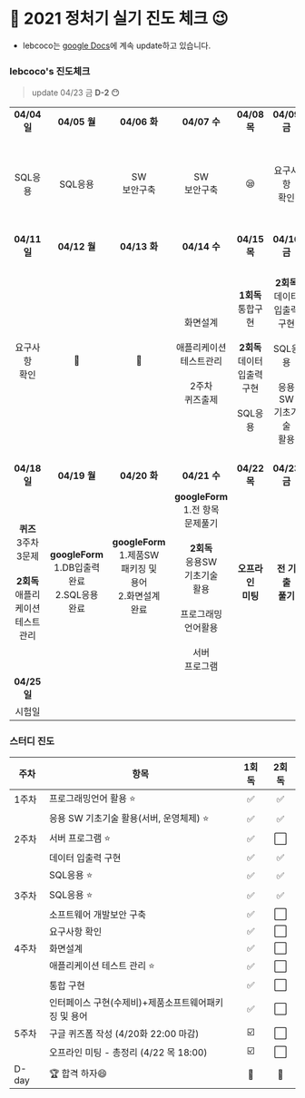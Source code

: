 # :notebook_with_decorative_cover: 2021 정처기 실기 진도 체크 :wink:

* lebcoco는 [google Docs](https://docs.google.com/document/d/1dP9pkxsEYi-9YAKthbDNlj8FXQFtV_ie1CUb8Ay2jrE/edit?usp=sharing)에 계속 update하고 있습니다.



### lebcoco's 진도체크

> update 04/23 금 **D-2 :no_mouth:**

|                                                              |                                                              |                                                              |                                                              |                                                              |                                                              |                                                              |
| :----------------------------------------------------------: | :----------------------------------------------------------: | :----------------------------------------------------------: | :----------------------------------------------------------: | :----------------------------------------------------------: | :----------------------------------------------------------: | :----------------------------------------------------------: |
|                         **04/04 일**                         |                         **04/05 월**                         |                         **04/06 화**                         |                         **04/07 수**                         |                         **04/08 목**                         |                         **04/09 금**                         |                         **04/10 토**                         |
|                           SQL응용                            |                           SQL응용                            |                      SW <br />보안구축                       |                      SW <br />보안구축                       |                           :sleepy:                           |                      요구사항<br />확인                      |      요구사항<br />확인<br /><br />1주차<br />퀴즈출제       |
|                         **04/11 일**                         |                         **04/12 월**                         |                         **04/13 화**                         |                         **04/14 수**                         |                         **04/15 목**                         |                         **04/16 금**                         |                         **04/17 토**                         |
|                      요구사항<br />확인                      |                         :briefcase:                          |                         :briefcase:                          | 화면설계<br /><br />애플리케이션<br />테스트관리<br /><br />2주차<br />퀴즈출제 | **1회독**<br />통합구현<br /><br />**2회독**<br />데이터입출력<br />구현<br /><br />SQL응용 | **2회독**<br />데이터입출력<br />구현<br /><br />SQL응용<br /><br />응용SW<br />기초기술<br />활용 | **2회독**<br />응용SW<br />기초기술<br />활용<br /><br />프로그래밍<br />언어활용<br /><br />서버<br />프로그램 |
|                         **04/18 일**                         |                         **04/19 월**                         |                         **04/20 화**                         |                         **04/21 수**                         |                         **04/22 목**                         |                         **04/23 금**                         |                         **04/24 토**                         |
| **퀴즈**<br />3주차3문제<br /><br />**2회독**<br />애플리케이션<br />테스트관리 | **googleForm**<br />1.DB입출력<br />완료<br />2.SQL응용<br />완료 | **googleForm**<br />1.제품SW<br />패키징 및<br />용어<br />2.화면설계<br />완료<br /><br /> | **googleForm**<br />1.전 항목<br />문제풀기<br /><br />**2회독**<br />응용SW<br />기초기술<br />활용<br /><br />프로그래밍<br />언어활용<br /><br />서버<br />프로그램 |                    **오프라인<br />미팅**                    |                    **전 기출<br />풀기**                    |                                                              |
|                         **04/25 일**                         |                                                              |                                                              |                                                              |                                                              |                                                              |                                                              |
|                            시험일                            |                                                              |                                                              |                                                              |                                                              |                                                              |                                                              |


### 스터디 진도

| 주차  | 항목                                                 |          1회독          | 2회독 |
| ----- | ---------------------------------------------------- | :---------------------: | :---: |
| 1주차 | 프로그래밍언어 활용 ⭐                                |   :white_check_mark:    |   ✅   |
|       | 응용 SW 기초기술 활용(서버, 운영체제) ⭐              |   :white_check_mark:    |   ✅   |
| 2주차 | 서버 프로그램 ⭐                                      |   :white_check_mark:    |   ⬜   |
|       | 데이터 입출력 구현                                   |   :white_check_mark:    |   ✅   |
|       | SQL응용 ⭐                                            |   :white_check_mark:    |   ✅   |
| 3주차 | SQL응용 ⭐                                            |   :white_check_mark:    |   ✅   |
|       | 소프트웨어 개발보안 구축                             |   :white_check_mark:    |   ⬜   |
|       | 요구사항 확인                                        |   :white_check_mark:    |   ⬜   |
| 4주차 | 화면설계                                             |   :white_check_mark:    |   ⬜   |
|       | 애플리케이션 테스트 관리 ⭐                           |            ✅            |   ⬜   |
|       | 통합 구현                                            |            ✅            |   ⬜   |
|       | 인터페이스 구현(수제비)+제품소프트웨어패키징 및 용어 |            ✅            |   ⬜   |
| 5주차 | 구글 퀴즈폼 작성 (4/20화 22:00 마감)                 | :ballot_box_with_check: |   ⬜   |
|       | 오프라인 미팅 - 총정리 (4/22 목 18:00)               |            :ballot_box_with_check:             |   ⬜   |
| D-day | 🏆 합격 하자😄                                         |            💯            |   💯   |

